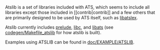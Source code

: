 Atslib is a set of libraries included with ATS, which seems to include all
libraries except those included in [[contrib|contrib]] and a few others that
are primarily designed to be used by ATS itself, such as
[libatslex](../../tree/master/libatslex).

Atslib currently includes [prelude](../../tree/master/prelude),
[libc](../../tree/master/libc), and [libats](../../tree/master/libats) (see
[codegen/Makefile_atslib](../../tree/master/codegen/Makefile_atslib) for how
atslib is built).

Examples using ATSLIB can be found in
[doc/EXAMPLE/ATSLIB](../../tree/master/doc/EXAMPLE/ATSLIB).
